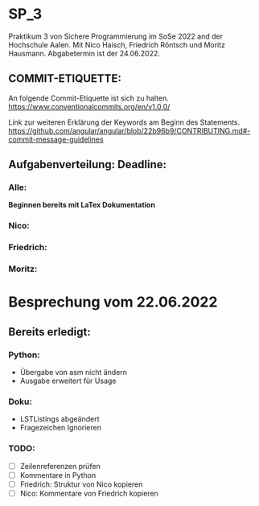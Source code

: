 # SP_3
Praktikum 3 von Sichere Programmierung im SoSe 2022 and der Hochschule Aalen.
Mit Nico Haisch, Friedrich Röntsch und Moritz Hausmann.
Abgabetermin ist der 24.06.2022.


## COMMIT-ETIQUETTE:
An folgende Commit-Etiquette ist sich zu halten.
https://www.conventionalcommits.org/en/v1.0.0/

Link zur weiteren Erklärung der Keywords am Beginn des Statements.
https://github.com/angular/angular/blob/22b96b9/CONTRIBUTING.md#-commit-message-guidelines

## Aufgabenverteilung: **Deadline:** 
### Alle: 
**Beginnen bereits mit LaTex Dokumentation**
### Nico:
 
 
### Friedrich:
  
  
### Moritz:
  
  
# Besprechung vom 22.06.2022
## Bereits erledigt:
### Python:
+ Übergabe von asm nicht ändern
+ Ausgabe erweitert für Usage

### Doku:
+ LSTListings abgeändert
+ Fragezeichen Ignorieren

### TODO:
- [ ] Zeilenreferenzen prüfen 
- [ ] Kommentare in Python
- [ ] Friedrich: Struktur von Nico kopieren
- [ ] Nico: Kommentare von Friedrich kopieren
